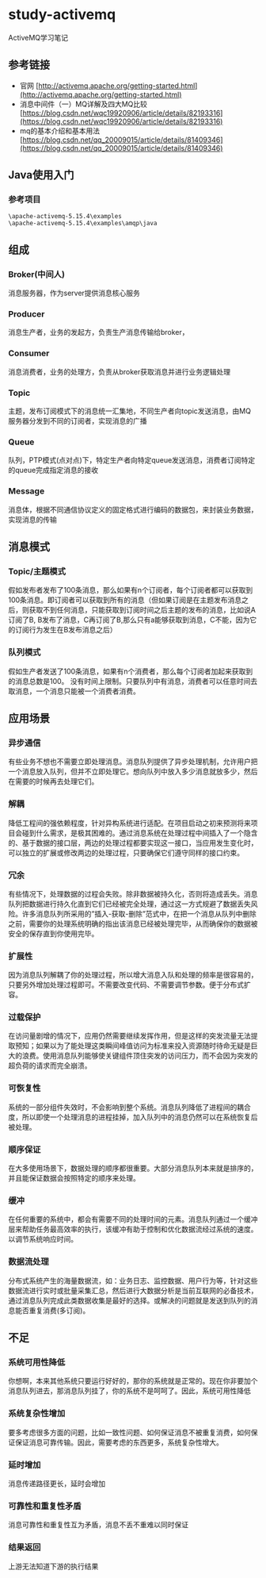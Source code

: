 # study-activemq #
ActiveMQ学习笔记

## 参考链接 ##
- 官网 [http://activemq.apache.org/getting-started.html](http://activemq.apache.org/getting-started.html)
- 消息中间件（一）MQ详解及四大MQ比较 [https://blog.csdn.net/wqc19920906/article/details/82193316](https://blog.csdn.net/wqc19920906/article/details/82193316)
- mq的基本介绍和基本用法 [https://blog.csdn.net/qq_20009015/article/details/81409346](https://blog.csdn.net/qq_20009015/article/details/81409346)

## Java使用入门 ##
### 参考项目 ###
    \apache-activemq-5.15.4\examples
    \apache-activemq-5.15.4\examples\amqp\java

## 组成 ##

### Broker(中间人) ###
消息服务器，作为server提供消息核心服务

### Producer ###
消息生产者，业务的发起方，负责生产消息传输给broker，

### Consumer ###
消息消费者，业务的处理方，负责从broker获取消息并进行业务逻辑处理

### Topic ###
主题，发布订阅模式下的消息统一汇集地，不同生产者向topic发送消息，由MQ服务器分发到不同的订阅者，实现消息的广播

### Queue ###
队列，PTP模式(点对点)下，特定生产者向特定queue发送消息，消费者订阅特定的queue完成指定消息的接收

### Message ###
消息体，根据不同通信协议定义的固定格式进行编码的数据包，来封装业务数据，实现消息的传输

## 消息模式 ##
### Topic/主题模式 ###
假如发布者发布了100条消息，那么如果有n个订阅者，每个订阅者都可以获取到100条消息。即订阅者可以获取到所有的消息（但如果订阅是在主题发布消息之后，则获取不到任何消息，只能获取到订阅时间之后主题的发布的消息，比如说A订阅了B, B发布了消息，C再订阅了B,那么只有a能够获取到消息，C不能，因为它的订阅行为发生在B发布消息之后）

### 队列模式 ###
假如生产者发送了100条消息，如果有n个消费者，那么每个订阅者加起来获取到的消息总数是100。
没有时间上限制。只要队列中有消息，消费者可以任意时间去取消息，一个消息只能被一个消费者消费。

## 应用场景 ##
### 异步通信 ###
有些业务不想也不需要立即处理消息。消息队列提供了异步处理机制，允许用户把一个消息放入队列，但并不立即处理它。想向队列中放入多少消息就放多少，然后在需要的时候再去处理它们。

### 解耦 ###
降低工程间的强依赖程度，针对异构系统进行适配。在项目启动之初来预测将来项目会碰到什么需求，是极其困难的。通过消息系统在处理过程中间插入了一个隐含的、基于数据的接口层，两边的处理过程都要实现这一接口，当应用发生变化时，可以独立的扩展或修改两边的处理过程，只要确保它们遵守同样的接口约束。

### 冗余 ###
有些情况下，处理数据的过程会失败。除非数据被持久化，否则将造成丢失。消息队列把数据进行持久化直到它们已经被完全处理，通过这一方式规避了数据丢失风险。许多消息队列所采用的”插入-获取-删除”范式中，在把一个消息从队列中删除之前，需要你的处理系统明确的指出该消息已经被处理完毕，从而确保你的数据被安全的保存直到你使用完毕。

### 扩展性 ###
因为消息队列解耦了你的处理过程，所以增大消息入队和处理的频率是很容易的，只要另外增加处理过程即可。不需要改变代码、不需要调节参数。便于分布式扩容。

### 过载保护 ###
在访问量剧增的情况下，应用仍然需要继续发挥作用，但是这样的突发流量无法提取预知；如果以为了能处理这类瞬间峰值访问为标准来投入资源随时待命无疑是巨大的浪费。使用消息队列能够使关键组件顶住突发的访问压力，而不会因为突发的超负荷的请求而完全崩溃。

### 可恢复性 ###
系统的一部分组件失效时，不会影响到整个系统。消息队列降低了进程间的耦合度，所以即使一个处理消息的进程挂掉，加入队列中的消息仍然可以在系统恢复后被处理。

### 顺序保证 ###
在大多使用场景下，数据处理的顺序都很重要。大部分消息队列本来就是排序的，并且能保证数据会按照特定的顺序来处理。

### 缓冲 ###
在任何重要的系统中，都会有需要不同的处理时间的元素。消息队列通过一个缓冲层来帮助任务最高效率的执行，该缓冲有助于控制和优化数据流经过系统的速度。以调节系统响应时间。

### 数据流处理 ###
分布式系统产生的海量数据流，如：业务日志、监控数据、用户行为等，针对这些数据流进行实时或批量采集汇总，然后进行大数据分析是当前互联网的必备技术，通过消息队列完成此类数据收集是最好的选择。或解决的问题就是发送到队列的消息能否重复消费(多订阅)。

## 不足 ##
### 系统可用性降低 ###
你想啊，本来其他系统只要运行好好的，那你的系统就是正常的。现在你非要加个消息队列进去，那消息队列挂了，你的系统不是呵呵了。因此，系统可用性降低
### 系统复杂性增加 ###
要多考虑很多方面的问题，比如一致性问题、如何保证消息不被重复消费，如何保证保证消息可靠传输。因此，需要考虑的东西更多，系统复杂性增大。
### 延时增加 ###
消息传递路径更长，延时会增加
### 可靠性和重复性矛盾 ###
消息可靠性和重复性互为矛盾，消息不丢不重难以同时保证
### 结果返回 ###
上游无法知道下游的执行结果